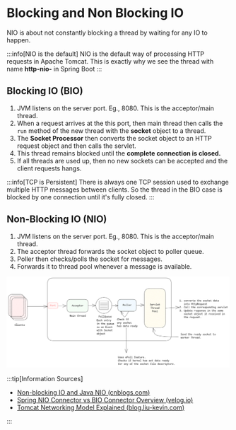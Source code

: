 # Blocking and Non Blocking IO

NIO is about not constantly blocking a thread by waiting for any IO to happen.

:::info[NIO is the default]
NIO is the default way of processing HTTP requests in Apache Tomcat.
This is exactly why we see the thread with name **http-nio-** in Spring Boot
:::

## Blocking IO (BIO)

1. JVM listens on the server port. Eg., 8080. This is the acceptor/main thread.
2. When a request arrives at the this port,
   then main thread then calls the `run` method of the new thread with the **socket** object to a thread.
3. The **Socket Processor** then converts the socket object to an HTTP request object and then calls the servlet.
4. This thread remains blocked until the **complete connection is closed.**
5. If all threads are used up, then no new sockets can be accepted and the client requests hangs.

:::info[TCP is Persistent]
There is always one TCP session used to exchange multiple HTTP messages between clients.
So the thread in the BIO case is blocked by one connection until it's fully closed.
:::

## Non-Blocking IO (NIO)

1. JVM listens on the server port. Eg., 8080. This is the acceptor/main thread.
2. The acceptor thread forwards the socket object to poller queue.
3. Poller then checks/polls the socket for messages.
4. Forwards it to thread pool whenever a message is available.

![nio-message-processing](../../static/img/nio.excalidraw.png)

:::tip[Information Sources]

- [Non-blocking IO and Java NIO (cnblogs.com)](https://www.cnblogs.com/kukuxjx/p/18013373)
- [Spring NIO Connector vs BIO Connector Overview (velog.io)](https://velog.io/@hyunjong96/Spring-NIO-Connector-BIO-Connector)
- [Tomcat Networking Model Explained (blog.liu-kevin.com)](https://blog.liu-kevin.com/2022/07/26/tomcatwang-luo-mo-xing/)

:::
